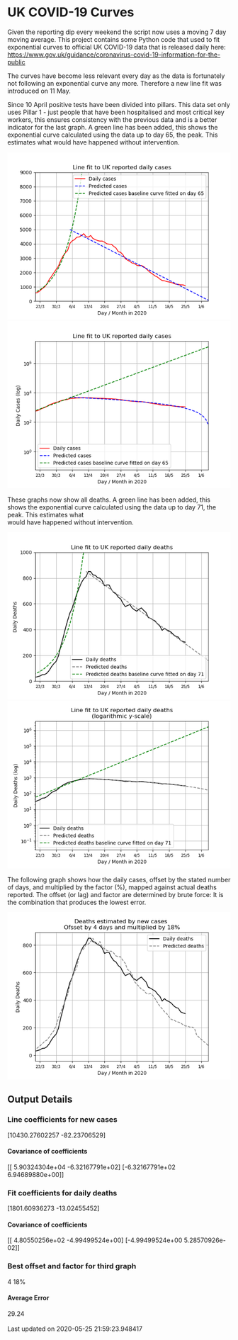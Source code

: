 # UK COVID-19 Curves

Given the reporting dip every weekend the script now uses a moving 7 day moving average.
This project contains some Python code that used to fit exponential curves to
official UK COVID-19 data that is released daily here: https://www.gov.uk/guidance/coronavirus-covid-19-information-for-the-public

The curves have become less relevant every day as the data is fortunately not
following an exponential curve any more. Therefore a new line fit was introduced
on 11 May.

Since 10 April positive tests have been divided into pillars. This data set only uses Pillar 1 -  just people that have been hospitalised and most critical key workers,
this ensures consistency with the previous data and is a better indicator for
the last graph.
A green line has been added, this shows the exponential curve calculated using
the data up to day 65, the peak. This estimates what would
have happened without intervention.

![Graph of actual cases and exponential curve](./out/cases.png)
![Graph of actual cases and exponential curve](./out/cases-log.png)

These graphs now show all deaths.
A green line has been added, this shows the exponential curve calculated using
the data up to day 71, the peak. This estimates what  
would have happened without intervention.

![Graph of actual cases and exponential deaths](./out/deaths.png)
![Graph of actual cases and exponential deaths](./out/deaths-log.png)

The following graph shows how the daily cases, offset by the stated number of days,
and  multiplied by the factor (%), mapped against actual deaths reported.
The offset (or lag) and factor are determined by brute force:
It is the combination that produces the lowest error.

![Graph of predicted deaths based on earlier new cases](./out/cases-deaths.png)

Output Details
--------------
<h3>Line coefficients for new cases</h3>
[10430.27602257   -82.23706529]
<h4>Covariance of coefficients</h4>
[[ 5.90324304e+04 -6.32167791e+02]
 [-6.32167791e+02  6.94689880e+00]]
<h3>Fit coefficients for daily deaths</h3>
[1801.60936273  -13.02455452]
<h4>Covariance of coefficients</h4>
[[ 4.80550256e+02 -4.99499524e+00]
 [-4.99499524e+00  5.28570926e-02]] <br/>
<h3>Best offset and factor for third graph</h3>
4 18%
<h4>Average Error</h4>
29.24
<br /><br />Last updated on 2020-05-25 21:59:23.948417
